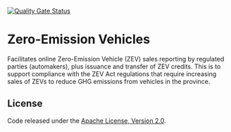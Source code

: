  [![Quality Gate Status](https://sonarcloud.io/api/project_badges/measure?project=bcgov_zeva&metric=alert_status)](https://sonarcloud.io/dashboard?id=bcgov_zeva)
 
# Zero-Emission Vehicles
Facilitates online Zero-Emission Vehicle (ZEV) sales reporting by regulated parties (automakers), plus issuance and transfer of ZEV credits. This is to support compliance with the ZEV Act regulations that require increasing sales of ZEVs to reduce GHG emissions from vehicles in the province.


## License
Code released under the [Apache License, Version 2.0](./LICENSE).
